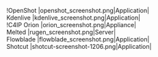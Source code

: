 !OpenShot |openshot\_screenshot.png|Application|  
Kdenlive |kdenlive\_screenshot.png|Application|  
!C4IP Orion |orion\_screenshot.png|Appliance|  
Melted |rugen\_screenshot.png|Server|  
Flowblade |flowblade\_screenshot.png|Application|  
Shotcut |shotcut-screenshot-1206.png|Application|
